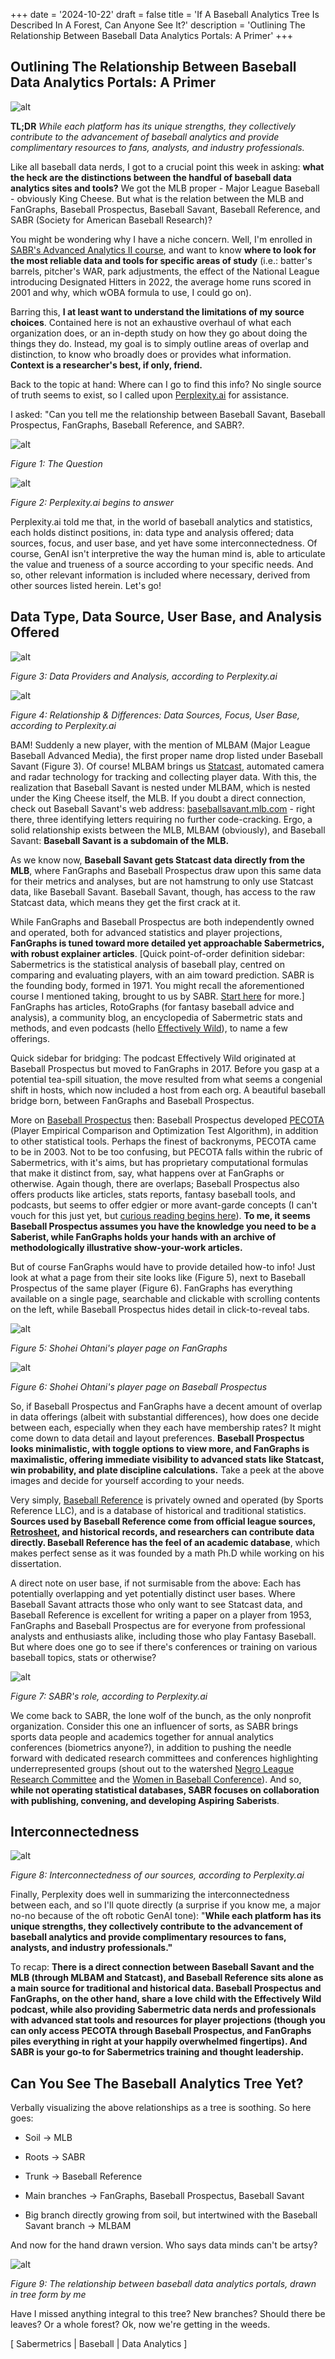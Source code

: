 +++
date = '2024-10-22'
draft = false
title = 'If A Baseball Analytics Tree Is Described In A Forest, Can Anyone See It?'
description = 'Outlining The Relationship Between Baseball Data Analytics Portals: A Primer'
+++

## Outlining The Relationship Between Baseball Data Analytics Portals: A Primer

![alt](/images/analyticsmlbtree/9.analytics_mlb.jpg)

**TL;DR** *While each platform has its unique strengths, they collectively contribute to the advancement of baseball analytics and provide complimentary resources to fans, analysts, and industry professionals.*

Like all baseball data nerds, I got to a crucial point this week in asking: **what the heck are the distinctions between the handful of baseball data analytics sites and tools?** We got the MLB proper - Major League Baseball - obviously King Cheese. But what is the relation between the MLB and FanGraphs, Baseball Prospectus, Baseball Savant, Baseball Reference, and SABR (Society for American Baseball Research)?

You might be wondering why I have a niche concern. Well, I'm enrolled in [SABR's Advanced Analytics II course](https://sabr.org/analytics/certification/), and want to know **where to look for the most reliable data and tools for specific areas of study** (i.e.: batter's barrels, pitcher's WAR, park adjustments, the effect of the National League introducing Designated Hitters in 2022, the average home runs scored in 2001 and why, which wOBA formula to use, I could go on).

Barring this, **I at least want to understand the limitations of my source choices**. Contained here is not an exhaustive overhaul of what each organization does, or an in-depth study on how they go about doing the things they do. Instead, my goal is to simply outline areas of overlap and distinction, to know who broadly does or provides what information. **Context is a researcher's best, if only, friend.**

Back to the topic at hand: Where can I go to find this info? No single source of truth seems to exist, so I called upon [Perplexity.ai](http://perplexity.ai/) for assistance.

I asked: "Can you tell me the relationship between Baseball Savant, Baseball Prospectus, FanGraphs, Baseball Reference, and SABR?. 

![alt](/images/analyticsmlbtree/1.analytics_mlb.png)

*Figure 1: The Question*

![alt](/images/analyticsmlbtree/2.analytics_mlb.png)

*Figure 2: Perplexity.ai begins to answer*

Perplexity.ai told me that, in the world of baseball analytics and statistics, each holds distinct positions, in: data type and analysis offered; data sources, focus, and user base, and yet have some interconnectedness. Of course, GenAI isn't interpretive the way the human mind is, able to articulate the value and trueness of a source according to your specific needs. And so, other relevant information is included where necessary, derived from other sources listed herein. Let's go!

## Data Type, Data Source, User Base, and Analysis Offered

![alt](/images/analyticsmlbtree/3.analytics_mlb.png)

*Figure 3: Data Providers and Analysis, according to Perplexity.ai*

![alt](/images/analyticsmlbtree/4.analytics_mlb.png)

*Figure 4: Relationship & Differences: Data Sources, Focus, User Base, according to Perplexity.ai*

BAM! Suddenly a new player, with the mention of MLBAM (Major League Baseball Advanced Media), the first proper name drop listed under Baseball Savant (Figure 3). Of course! MLBAM brings us [Statcast](https://www.mlb.com/glossary/statcast), automated camera and radar technology for tracking and collecting player data. With this, the realization that Baseball Savant is nested under MLBAM, which is nested under the King Cheese itself, the MLB. If you doubt a direct connection, check out Baseball Savant's web address: [baseballsavant.mlb.com](http://baseballsavant.mlb.com/) - right there, three identifying letters requiring no further code-cracking. Ergo, a solid relationship exists between the MLB, MLBAM (obviously), and Baseball Savant: **Baseball Savant is a subdomain of the MLB.**

As we know now, **Baseball Savant gets Statcast data directly from the MLB**, where FanGraphs and Baseball Prospectus draw upon this same data for their metrics and analyses, but are not hamstrung to only use Statcast data, like Baseball Savant. Baseball Savant, though, has access to the raw Statcast data, which means they get the first crack at it.

While FanGraphs and Baseball Prospectus are both independently owned and operated, both for advanced statistics and player projections, **FanGraphs is tuned toward more detailed yet approachable Sabermetrics, with robust explainer articles**. [Quick point-of-order definition sidebar: Sabermetrics is the statistical analysis of baseball play, centred on comparing and evaluating players, with an aim toward prediction. SABR is the founding body, formed in 1971. You might recall the aforementioned course I mentioned taking, brought to us by SABR. [Start here](https://en.wikipedia.org/wiki/Sabermetrics) for more.] FanGraphs has articles, RotoGraphs (for fantasy baseball advice and analysis), a community blog, an encyclopedia of Sabermetric stats and methods, and even podcasts (hello [Effectively Wild](https://podcasts.apple.com/us/podcast/effectively-wild-a-fangraphs-baseball-podcast/id545919715)), to name a few offerings.

Quick sidebar for bridging: The podcast Effectively Wild originated at Baseball Prospectus but moved to FanGraphs in 2017. Before you gasp at a potential tea-spill situation, the move resulted from what seems a congenial shift in hosts, which now included a host from each org. A beautiful baseball bridge born, between FanGraphs and Baseball Prospectus.

More on [Baseball Prospectus](http://baseballprospectus.com/) then: Baseball Prospectus developed [PECOTA](https://www.baseballprospectus.com/pecota-projections/) (Player Empirical Comparison and Optimization Test Algorithm), in addition to other statistical tools. Perhaps the finest of backronyms, PECOTA came to be in 2003. Not to be too confusing, but PECOTA falls within the rubric of Sabermetrics, with it's aims, but has proprietary computational formulas that make it distinct from, say, what happens over at FanGraphs or otherwise. Again though, there are overlaps; Baseball Prospectus also offers products like articles, stats reports, fantasy baseball tools, and podcasts, but seems to offer edgier or more avant-garde concepts (I can't vouch for this just yet, but [curious reading begins here](https://en.wikipedia.org/wiki/Baseball_Prospectus#Theories)).  **To me, it seems Baseball Prospectus assumes you have the knowledge you need to be a Saberist, while FanGraphs holds your hands with an archive of methodologically illustrative show-your-work articles.**

But of course FanGraphs would have to provide detailed how-to info! Just look at what a page from their site looks like (Figure 5), next to Baseball Prospectus of the same player (Figure 6). FanGraphs has everything available on a single page, searchable and clickable with scrolling contents on the left, while Baseball Prospectus hides detail in click-to-reveal tabs.

![alt](/images/analyticsmlbtree/5.analytics_mlb.png)

*Figure 5: Shohei Ohtani's player page on FanGraphs*

![alt](/images/analyticsmlbtree/6.analytics_mlb.png)

*Figure 6: Shohei Ohtani's player page on Baseball Prospectus*

So, if Baseball Prospectus and FanGraphs have a decent amount of overlap in data offerings (albeit with substantial differences), how does one decide between each, especially when they each have membership rates? It might come down to data detail and layout preferences. **Baseball Prospectus looks minimalistic, with toggle options to view more, and FanGraphs is maximalistic, offering immediate visibility to advanced stats like Statcast, win probability, and plate discipline calculations.** Take a peek at the above images and decide for yourself according to your needs. 

Very simply, [Baseball Reference](https://www.baseball-reference.com/) is privately owned and operated (by Sports Reference LLC), and is a database of historical and traditional statistics. **Sources used by Baseball Reference come from official league sources, [Retrosheet](https://www.retrosheet.org/), and historical records, and researchers can contribute data directly. Baseball Reference has the feel of an academic database**, which makes perfect sense as it was founded by a math Ph.D while working on his dissertation.

A direct note on user base, if not surmisable from the above: Each has potentially overlapping and yet potentially distinct user bases. Where Baseball Savant attracts those who only want to see Statcast data, and Baseball Reference is excellent for writing a paper on a player from 1953, FanGraphs and Baseball Prospectus are for everyone from professional analysts and enthusiasts alike, including those who play Fantasy Baseball. But where does one go to see if there's conferences or training on various baseball topics, stats or otherwise? 

![alt](/images/analyticsmlbtree/7.analytics_mlb.png)

*Figure 7: SABR's role, according to Perplexity.ai*

We come back to SABR, the lone wolf of the bunch, as the only nonprofit organization. Consider this one an influencer of sorts, as SABR brings sports data people and academics together for annual analytics conferences (biometrics anyone?), in addition to pushing the needle forward with dedicated research committees and conferences highlighting underrepresented groups (shout out to the watershed [Negro League Research Committee](https://sabr.org/research/negro-leagues-research-committee) and the [Women in Baseball Conference](https://sabr.org/women-in-baseball-conference/)). And so, **while not operating statistical databases, SABR focuses on collaboration with publishing, convening, and developing Aspiring Saberists**. 

## Interconnectedness

![alt](/images/analyticsmlbtree/8.analytics_mlb.png)

*Figure 8: Interconnectedness of our sources, according to Perplexity.ai*

Finally, Perplexity does well in summarizing the interconnectedness between each, and so  I'll quote directly (a surprise if you know me, a major no-no because of the oft robotic GenAI tone): "**While each platform has its unique strengths, they collectively contribute to the advancement of baseball analytics and provide complimentary resources to fans, analysts, and industry professionals."**

To recap: **There is a direct connection between Baseball Savant and the MLB (through MLBAM and Statcast), and Baseball Reference sits alone as a main source for traditional and historical data. Baseball Prospectus and FanGraphs, on the other hand, share a love child with the Effectively Wild podcast, while also providing Sabermetric data nerds and professionals with advanced stat tools and resources for player projections (though you can only access PECOTA through Baseball Prospectus, and FanGraphs piles everything in right at your happily overwhelmed fingertips). And SABR is your go-to for Sabermetrics training and thought leadership.**

## Can You See The Baseball Analytics Tree Yet?

Verbally visualizing the above relationships as a tree is soothing. So here goes:

* Soil -> MLB

* Roots -> SABR

* Trunk -> Baseball Reference

* Main branches -> FanGraphs, Baseball Prospectus, Baseball Savant

* Big branch directly growing from soil, but intertwined with the Baseball Savant branch -> MLBAM

And now for the hand drawn version. Who says data minds can't be artsy?

![alt](/images/analyticsmlbtree/9.analytics_mlb.jpg)

*Figure 9: The relationship between baseball data analytics portals, drawn in tree form by me*

Have I missed anything integral to this tree? New branches? Should there be leaves? Or a whole forest? Ok, now we're getting in the weeds.

[ Sabermetrics | Baseball | Data Analytics ]